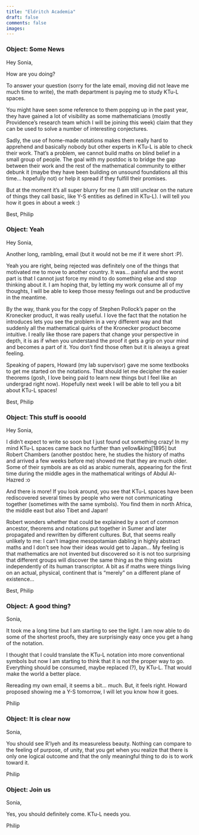 ```yaml
---
title: "Eldritch Academia"
draft: false
comments: false
images:
---
```


### Object: Some News

Hey Sonia,

How are you doing?

To answer your question (sorry for the late email, moving did not leave me much time to write), the math department is paying me to study KTu-L spaces.

You might have seen some reference to them popping up in the past year, they have gained a lot of visibility as some mathematicians (mostly Providence’s research team which I will be joining this week) claim that they can be used to solve a number of interesting conjectures. 

Sadly, the use of home-made notations makes them really hard to apprehend and basically nobody but other experts in KTu-L is able to check their work.
That’s a problem, we cannot build maths on blind belief in a small group of people. The goal with my postdoc is to bridge the gap between their work and the rest of the mathematical community to either debunk it (maybe they have been building on unsound foundations all this time… hopefully not) or help it spread if they fulfill their promises.

But at the moment it’s all super blurry for me (I am still unclear on the nature of things they call basic, like Y-S entities as defined in KTu-L). I will tell you how it goes in about a week :)

Best,
Philip

### Object: Yeah

Hey Sonia,

Another long, rambling, email (but it would not be me if it were short :P).

Yeah you are right, being rejected was definitely one of the things that motivated me to move to another country. It was… painful and the worst part is that I cannot just force my mind to do something else and stop thinking about it. I am hoping that, by letting my work consume all of my thoughts, I will be able to keep those messy feelings out and be productive in the meantime.

By the way, thank you for the copy of Stephen Pollock’s paper on the Kronecker product, it was really useful. I love the fact that the notation he introduces lets you see the problem in a very different way and that suddenly all the mathematical quirks of the Kronecker product become intuitive. I really like those rare papers that change your perspective in depth, it is as if when you understand the proof it gets a grip on your mind and becomes a part of it. You don’t find those often but it is always a great feeling.

Speaking of papers, Howard (my lab supervisor) gave me some textbooks to get me started on the notations. That should let me decipher the easier theorems (gosh, I love being paid to learn new things but I feel like an undergrad right now). Hopefully next week I will be able to tell you a bit about KTu-L spaces!

Best,
Philip

### Object: This stuff is oooold

Hey Sonia,

I didn’t expect to write so soon but I just found out something crazy! In my mind KTu-L spaces came back no further than yellow&king[1895] but Robert Chambers (another postdoc here, he studies the history of maths and arrived a few weeks before me) showed me that they are much older. Some of their symbols are as old as arabic numerals, appearing for the first time during the middle ages in the mathematical writings of Abdul Al-Hazred :o

And there is more! If you look around, you see that KTu-L spaces have been rediscovered several times by people who were not communicating together (sometimes with the same symbols). You find them in north Africa, the middle east but also Tibet and Japan!

Robert wonders whether that could be explained by a sort of common ancestor, theorems and notations put together in Sumer and later propagated and rewritten by different cultures.
But, that seems really unlikely to me: I can’t imagine mesopotamian dabling in highly abstract maths and I don’t see how their ideas would get to Japan...
My feeling is that mathematics are not invented but discovered so it is not too surprising that different groups will discover the same thing as the thing exists independently of its human transcriptor. A bit as if maths were things living on an actual, physical, continent that is “merely” on a different plane of existence...

Best,
Philip

### Object: A good thing?

Sonia,

It took me a long time but I am starting to see the light. I am now able to do some of the shortest proofs, they are surprisingly easy once you get a hang of the notation.

I thought that I could translate the KTu-L notation into more conventional symbols but now I am starting to think that it is not the proper way to go. Everything should be consumed, maybe replaced (?), by KTu-L. That would make the world a better place.

Rereading my own email, it seems a bit... much. But, it feels right. Howard proposed showing me a Y-S tomorrow, I will let you know how it goes.

Philip

### Object: It is clear now

Sonia,

You should see R'lyeh and its measureless beauty. Nothing can compare to the feeling of purpose, of unity, that you get when you realize that there is only one logical outcome and that the only meaningful thing to do is to work toward it.

Philip

### Object: Join us

Sonia,

Yes, you should definitely come. KTu-L needs you.

Philip


